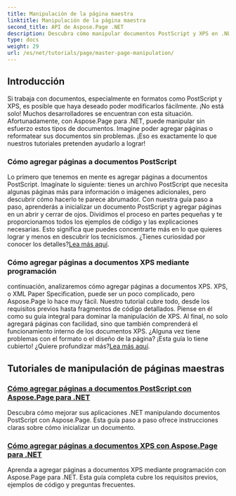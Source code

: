 ```yaml
---
title: Manipulación de la página maestra
linktitle: Manipulación de la página maestra
second_title: API de Aspose.Page .NET
description: Descubra cómo manipular documentos PostScript y XPS en .NET con Aspose.Page. Siga nuestros tutoriales para mejorar las capacidades de su aplicación.
type: docs
weight: 29
url: /es/net/tutorials/page/master-page-manipulation/
---
```

## Introducción

Si trabaja con documentos, especialmente en formatos como PostScript y XPS, es posible que haya deseado poder modificarlos fácilmente. ¡No está solo! Muchos desarrolladores se encuentran con esta situación. Afortunadamente, con Aspose.Page para .NET, puede manipular sin esfuerzo estos tipos de documentos. Imagine poder agregar páginas o reformatear sus documentos sin problemas. ¡Eso es exactamente lo que nuestros tutoriales pretenden ayudarlo a lograr!

### Cómo agregar páginas a documentos PostScript

Lo primero que tenemos en mente es agregar páginas a documentos PostScript. Imagínate lo siguiente: tienes un archivo PostScript que necesita algunas páginas más para información o imágenes adicionales, pero descubrir cómo hacerlo te parece abrumador. Con nuestra guía paso a paso, aprenderás a inicializar un documento PostScript y agregar páginas en un abrir y cerrar de ojos. Dividimos el proceso en partes pequeñas y te proporcionamos todos los ejemplos de código y las explicaciones necesarias. Esto significa que puedes concentrarte más en lo que quieres lograr y menos en descubrir los tecnicismos. ¿Tienes curiosidad por conocer los detalles?[Lea más aquí](./add-page-to-postscript-document/).

### Cómo agregar páginas a documentos XPS mediante programación

 continuación, analizaremos cómo agregar páginas a documentos XPS. XPS, o XML Paper Specification, puede ser un poco complicado, pero Aspose.Page lo hace muy fácil. Nuestro tutorial cubre todo, desde los requisitos previos hasta fragmentos de código detallados. Piense en él como su guía integral para dominar la manipulación de XPS. Al final, no solo agregará páginas con facilidad, sino que también comprenderá el funcionamiento interno de los documentos XPS. ¿Alguna vez tiene problemas con el formato o el diseño de la página? ¡Esta guía lo tiene cubierto! ¿Quiere profundizar más?[Lea más aquí](./adding-page-to-xps-document/).

## Tutoriales de manipulación de páginas maestras
### [Cómo agregar páginas a documentos PostScript con Aspose.Page para .NET](./add-page-to-postscript-document/)
Descubra cómo mejorar sus aplicaciones .NET manipulando documentos PostScript con Aspose.Page. Esta guía paso a paso ofrece instrucciones claras sobre cómo inicializar un documento.
### [Cómo agregar páginas a documentos XPS con Aspose.Page para .NET](./adding-page-to-xps-document/)
Aprenda a agregar páginas a documentos XPS mediante programación con Aspose.Page para .NET. Esta guía completa cubre los requisitos previos, ejemplos de código y preguntas frecuentes.